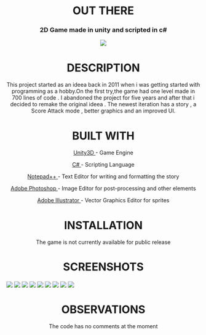 <h1 align="center">OUT THERE</h1>

<h3 align="center"> 2D Game made in unity and scripted in c# </h3>
<p align="center">
  <img  src="https://i.imgur.com/MEZs0tY.png">
</p>
<h1 align="center">DESCRIPTION</h1>
<p align="center">This project started as an ideea back in 2011 when i was getting started with programming as a hobby.On the first try,the game had one level made in 700 lines of code . I abandoned the project for five years and after that i decided to remake the original ideea . The newest iteration has a story , a Score Attack mode , better graphics and an improved UI. </p>
<h1 align="center">BUILT WITH</h1>
 <p align="center">  <a href="https://unity3d.com/">Unity3D </a>- Game Engine</p>
 <p align="center" >  <a href="https://docs.microsoft.com/en-us/dotnet/csharp/programming-guide/">C# </a>- Scripting Language</p>
 <p align="center"> <a href="https://notepad-plus-plus.org/download/v7.5.4.html">Notepad++ </a>- Text Editor for writing and formatting the story</p>
   <p align="center"> <a href="http://www.adobe.com/ro/products/photoshop.html?promoid=GXWFR">Adobe Photoshop </a>- Image Editor for post-processing and other elements</p>
  <p align="center"><a href="https://www.adobe.com/ro/products/illustrator.html">Adobe Illustrator </a>- Vector Graphics Editor for sprites</p>



<h1 align="center">INSTALLATION</h1>
<p align="center">The game is not currently available for public release</p>
<h1 align="center">SCREENSHOTS</h1>
<img src="https://i.imgur.com/fD4ocpt.png" align="center">
<img src="https://i.imgur.com/rK0qZXq.png" align="center">
<img src="https://i.imgur.com/mTJNOxF.png" align="center">
<img src="https://i.imgur.com/YGO8Y6r.png" align="center">
<img src="https://i.imgur.com/B7SVNwd.png" align="center">
<img src="https://i.imgur.com/6jHNp3D.png" align="center">
<img src="https://i.imgur.com/DQpyctB.png" align="center">
<img src="https://i.imgur.com/8LNNN6C.png" align="center">
<img src="https://i.imgur.com/a0GEagr.png" align="center">

<h1 align="center">OBSERVATIONS</h1>
<p align="center">The code has no comments at the moment</p>






